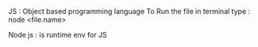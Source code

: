 JS : Object based programming language
To Run the file in terminal type : node <file.name>

Node js : is runtime env for JS

